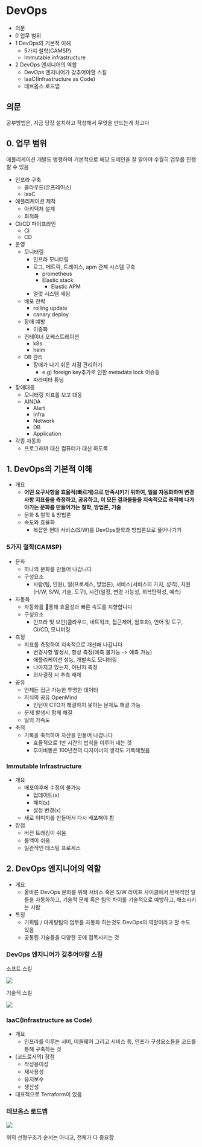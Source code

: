 # DevOps

- 의문
- 0 업무 범위
- 1 DevOps의 기본적 이해
  - 5가지 철학(CAMSP)
  - Immutable infrastructure
- 2 DevOps 엔지니어의 역할
  - DevOps 엔지니어가 갖추어야할 스킬
  - IaaC(Infrastructure as Code)
  - 데브옵스 로드맵

## 의문

공부방법은, 지금 당장 설치하고 작성해서 무엇을 만드는게 최고다

## 0. 업무 범위

애플리케이션 개발도 병행하여 기본적으로 해당 도메인을 잘 알아야 수월히 업무를 진행할 수 있음

- 인프라 구축
  - 클라우드(온프레미스)
  - IaaC
- 애플리케이션 제작
  - 아키텍처 설계
  - 최적화
- CI/CD 파이프라인
  - CI
  - CD
- 운영
  - 모니터링
    - 인프라 모니터링
    - 로그, 메트릭, 트레이스, apm 관제 시스템 구축
      - prometheus
      - Elastic stack
        - Elastic APM
    - 얼럿 시스템 세팅
  - 배포 전략
    - rolling update
    - canary deploy
  - 장애 예방
    - 이중화
  - 컨테이너 오케스트레이션
    - k8s
    - helm
  - DB 관리
    - 장애가 나기 쉬운 지점 관리하기
      - e.g) foreign key추가로 인한 metadata lock 이슈등
    - 파라미터 튜닝
- 장애대응
  - 모니터링 지표를 보고 대응
  - AINDA
    - Alert
    - Infra
    - Network
    - DB
    - Application
- 각종 자동화
  - 프로그래머 대신 컴퓨터가 대신 하도록

## 1. DevOps의 기본적 이해

- 개요
  - **어떤 요구사항을 효율적(빠르게)으로 만족시키기 위하여, 일을 자동화하며 변경사항 지표들을 측정하고, 공유하고, 이 모든 결과물들을 지속적으로 축적해 나가아가는 문화를 만들어가는 철학, 방법론, 기술**
  - 문화 & 철학 & 방법론
  - 속도와 효율화
    - 복잡한 현대 서비스(S/W)를 DevOps철학과 방법론으로 풀어나가기

### 5가지 철학(CAMSP)

- 문화
  - 하나의 문화를 만들어 나갑니다
  - 구성요소
    - 사람(팀, 인원), 일(프로세스, 방법론), 서비스(서비스의 가치, 성격), 자원(H/W, S/W, 기술, 도구), 시간(일정, 변경 가능성, 회복탄력성, 예측)
- 자동화
  - 자동화를 통해 효율성과 빠른 속도를 지향합니다
  - 구성요소
    - 인프라 및 보안(클라우드, 네트워크, 접근제어, 암호화), 언어 및 도구, CI/CD, 모니터링
- 측정
  - 지표를 측정하여 지속적으로 개선해 나갑니다
    - 변경사항 발생시, 항상 측정(예측 불가능 -> 예측 가능)
    - 애플리케이션 성능, 개발속도 모니터링
    - 나아지고 있는지, 아닌지 측정
    - 의사결정 시 추측 배제
- 공유
  - 언제든 접근 가능한 투명한 데이터
  - 지식의 공유 OpenMind
    - 인턴이 CTO가 해결하지 못하는 문제도 해결 가능
  - 문제 발생시 함께 해결
  - 일의 가속도
- 축적
  - 기록을 축적하여 자산을 만들어 나갑니다
    - 효율적으로 1만 시간의 법칙을 이루어 내는 것
    - 루이비똥은 100년전의 디자이너의 생각도 기록해뒀음

### Immutable Infrastructure

- 개요
  - 배포이후에 수정이 불가능
    - 업데이트(x)
    - 패치(x)
    - 설정 변경(x)
  - 새로 이미지를 만들어서 다시 배포해야 함
- 장점
  - 버전 트래킹이 쉬움
  - 롤백이 쉬움
  - 일관적인 테스팅 프로세스

## 2. DevOps 엔지니어의 역할

- 개요
  - 올바른 DevOps 문화를 위해 서비스 혹은 S/W 라이프 사이클에서 반복적인 일들을 자동화하고, 기술적 문제 혹은 팀의 차이를 기술적으로 예방하고, 해소시키는 사람
- 특징
  - 기획팀 / 마케팅팀의 업무를 자동화 하는것도 DevOps의 역할이라고 할 수도 있음
  - 공통된 기술들을 다양한 곳에 접목시키는 것

### DevOps 엔지니어가 갖추어야할 스킬

소프트 스킬

![](./images/soft_skill1.png)

기술적 스킬

![](./images/technical_skill1.png)

### IaaC(Infrastructure as Code)

- 개요
  - 인프라를 이루는 서버, 미들웨어 그리고 서비스 등, 인프라 구성요소들을 코드를 통해 구축하는 것
- (코드로서의) 장점
  - 작성용이성
  - 재사용성
  - 유지보수
  - 생산성
- 대표적으로 Terraform이 있음

### 데브옵스 로드맵

![](./images/devops_loadmap1.png)

위의 선형구조가 순서는 아니고, 전체가 다 중요함
